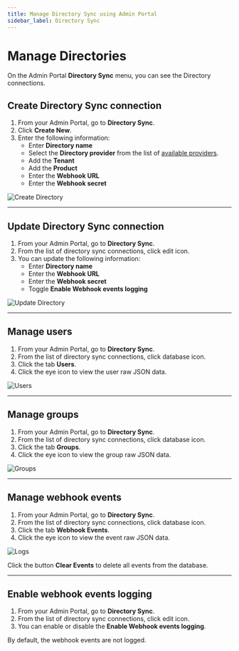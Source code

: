 ```yaml
---
title: Manage Directory Sync using Admin Portal
sidebar_label: Directory Sync
---
```


# Manage Directories

On the Admin Portal **Directory Sync** menu, you can see the Directory connections.

## Create Directory Sync connection

1. From your Admin Portal, go to **Directory Sync**.
2. Click **Create New**.
3. Enter the following information:
   - Enter **Directory name**
   - Select the **Directory provider** from the list of [available providers](providers).
   - Add the **Tenant**
   - Add the **Product**
   - Enter the **Webhook URL**
   - Enter the **Webhook secret**

![Create Directory](/img/dsync/admin/create-directory.png)

---

## Update Directory Sync connection

1. From your Admin Portal, go to **Directory Sync**.
2. From the list of directory sync connections, click edit icon.
3. You can update the following information:
   - Enter **Directory name**
   - Enter the **Webhook URL**
   - Enter the **Webhook secret**
   - Toggle **Enable Webhook events logging**

![Update Directory](/img/dsync/admin/update-directory.png)

---

## Manage users

1. From your Admin Portal, go to **Directory Sync**.
2. From the list of directory sync connections, click database icon.
3. Click the tab **Users**.
4. Click the eye icon to view the user raw JSON data.

![Users](/img/dsync/admin/users.png)

---

## Manage groups

1. From your Admin Portal, go to **Directory Sync**.
2. From the list of directory sync connections, click database icon.
3. Click the tab **Groups**.
4. Click the eye icon to view the group raw JSON data.

![Groups](/img/dsync/admin/groups.png)

---

## Manage webhook events

1. From your Admin Portal, go to **Directory Sync**.
2. From the list of directory sync connections, click database icon.
3. Click the tab **Webhook Events**.
4. Click the eye icon to view the event raw JSON data.

![Logs](/img/dsync/admin/logs.png)

Click the button **Clear Events** to delete all events from the database.

---

## Enable webhook events logging

1. From your Admin Portal, go to **Directory Sync**.
2. From the list of directory sync connections, click edit icon.
3. You can enable or disable the **Enable Webhook events logging**.

By default, the webhook events are not logged.
